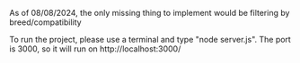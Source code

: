 As of 08/08/2024, the only missing thing to implement would be filtering by breed/compatibility

To run the project, please use a terminal and type "node server.js". The port is 3000, so it will run on http://localhost:3000/
